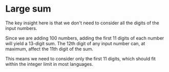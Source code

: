 # Large sum
The key insight here is that we don't need to consider all the digits of the input numbers.

Since we are adding 100 numbers, adding the first 11 digits of each number will yield a 13-digit sum. The 12th digit of any input number can, at maximum, affect the 11th digit of the sum.

This means we need to consider only the first 11 digits, which should fit within the integer limit in most languages.
